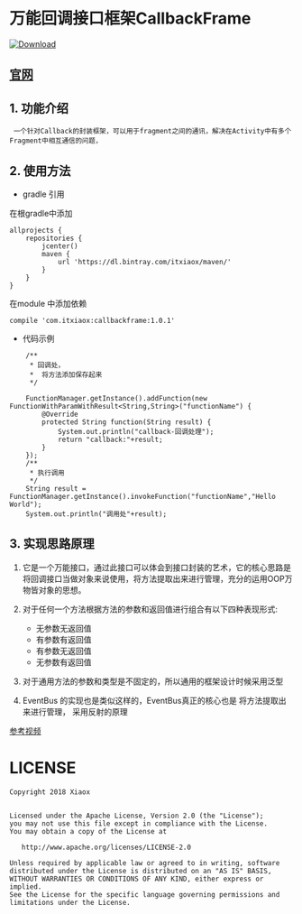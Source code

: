 # 万能回调接口框架CallbackFrame
[ ![Download](https://api.bintray.com/packages/itxiaox/maven/callbackframe/images/download.svg) ](https://bintray.com/itxiaox/maven/callbackframe/_latestVersion)


## [官网](https://itxiaox.github.io/CallbackFrame)

## 1. 功能介绍

     一个针对Callback的封装框架，可以用于fragment之间的通讯，解决在Activity中有多个Fragment中相互通信的问题，
  
## 2. 使用方法
 
* gradle 引用

在根gradle中添加
```
allprojects {
    repositories {
        jcenter()
        maven {
            url 'https://dl.bintray.com/itxiaox/maven/'
        }
    }
}
```
在module 中添加依赖
```
compile 'com.itxiaox:callbackframe:1.0.1'
```

* 代码示例

```
	/**
	 * 回调处，
	 *  将方法添加保存起来
	 */

	FunctionManager.getInstance().addFunction(new FunctionWithParamWithResult<String,String>("functionName") {
		@Override
		protected String function(String result) {
			System.out.println("callback-回调处理");
			return "callback:"+result;
		}
	});
	/**
	 * 执行调用
	 */
	String result = FunctionManager.getInstance().invokeFunction("functionName","Hello World");
	System.out.println("调用处"+result);

```

## 3. 实现思路原理

1. 它是一个万能接口，通过此接口可以体会到接口封装的艺术，它的核心思路是将回调接口当做对象来说使用，将方法提取出来进行管理，充分的运用OOP万物皆对象的思想。

2. 对于任何一个方法根据方法的参数和返回值进行组合有以下四种表现形式:
	* 无参数无返回值
	* 有参数有返回值
	* 有参数无返回值
	* 无参数有返回值

3. 对于通用方法的参数和类型是不固定的，所以通用的框架设计时候采用泛型
4. EventBus 的实现也是类似这样的，EventBus真正的核心也是 将方法提取出来进行管理， 采用反射的原理
    
[参考视频](https://study.163.com/course/courseLearn.htm?courseId=1209230809#/learn/live?lessonId=1278875538&courseId=1209230809) 


# LICENSE

	Copyright 2018 Xiaox


	Licensed under the Apache License, Version 2.0 (the "License");
	you may not use this file except in compliance with the License.
	You may obtain a copy of the License at

	   http://www.apache.org/licenses/LICENSE-2.0

	Unless required by applicable law or agreed to in writing, software
	distributed under the License is distributed on an "AS IS" BASIS,
	WITHOUT WARRANTIES OR CONDITIONS OF ANY KIND, either express or implied.
	See the License for the specific language governing permissions and
	limitations under the License.


